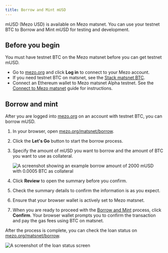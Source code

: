 ```yaml
---
title: Borrow and Mint mUSD
---
```


mUSD (Mezo USD) is available on Mezo matsnet. You can use your testnet BTC to Borrow and Mint mUSD for testing and development.

## Before you begin

You must have testnet BTC on the Mezo matsnet before you can get testnet mUSD.

- Go to [mezo.org](https://mezo.org/) and click **Log in** to connect to your Mezo account.
- If you need testnet BTC on matsnet, see the [Stack matsnet BTC](/docs/users/getting-started/mezo-matsnet-alpha-testnet/stack-matsnet-btc).
- Connect an Ethereum wallet to Mezo matsnet Alpha testnet. See the [Connect to Mezo matsnet](/docs/users/getting-started/mezo-matsnet-alpha-testnet/connect-to-mezo-matsnet#connect-your-browser-wallet) guide for instructions.

## Borrow and mint

After you are logged into [mezo.org](https://mezo.org/) on an account with testnet BTC, you can borrow mUSD.

1. In your browser, open [mezo.org/matsnet/borrow](https://mezo.org/matsnet/borrow).

1. Click the **Let's Go** button to start the borrow process. 

1. Specify the amount of mUSD you want to borrow and the amount of BTC you want to use as collateral.

    ![A screenshot showing an example borrow amount of 2000 mUSD with 0.0005 BTC as collateral](/docs/images/musd/musd-borrow-amounts.avif)

1. Click **Review** to open the summary before you confirm.

1. Check the summary details to confirm the information is as you expect.

1. Ensure that your browser wallet is actively set to Mezo matsnet.

1. When you are ready to proceed with the [Borrow and Mint](./mint-musd.md) process, click **Confirm**. Your browser wallet prompts you to confirm the transaction and pay the gas fees using BTC on matsnet.

After the process is complete, you can check the loan status on [mezo.org/matsnet/borrow](https://mezo.org/matsnet/borrow).

![A screenshot of the loan status screen](/docs/images/musd/musd-loan-status.avif)